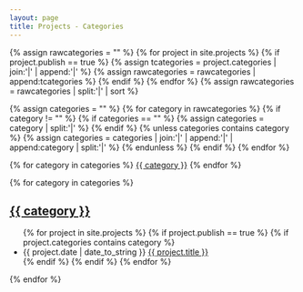 ```yaml
---
layout: page
title: Projects - Categories
---
```


<!-- https://codinfox.github.io/dev/2015/03/06/use-tags-and-categories-in-your-jekyll-based-github-pages/ -->

{% assign rawcategories = "" %}
{% for project in site.projects %}
{% if project.publish == true %}
{% assign tcategories = project.categories | join:'|' | append:'|' %}
{% assign rawcategories = rawcategories | append:tcategories %}
{% endif %}
{% endfor %}
{% assign rawcategories = rawcategories | split:'|' | sort %}

{% assign categories = "" %}
{% for category in rawcategories %}
{% if category != "" %}
{% if categories == "" %}
{% assign categories = category | split:'|' %}
{% endif %}
{% unless categories contains category %}
{% assign categories = categories | join:'|' | append:'|' | append:category | split:'|' %}
{% endunless %}
{% endif %}
{% endfor %}

<div style="display: inline;">
{% for category in categories %}
<a href="#{{ category | slugify: 'pretty' }}" class="chip category">{{ category }}</a>
{% endfor %}
</div>

{% for category in categories %}
<h2 id="{{ category | slugify: 'pretty' }}">
    <a href="#{{ category | slugify: 'pretty' }}" class="post-category">{{ category }}</a>
</h2>
<ul class="category-list">
    {% for project in site.projects %}
    {% if project.publish == true %}
    {% if project.categories contains category %}
    <li>
        <span class="category-date">{{ project.date | date_to_string }}</span>
        <a class="category-title" href="{{ site.baseurl }}{{ project.url }}">
            {{ project.title }}
        </a>
    </li>
    {% endif %}
    {% endif %}
    {% endfor %}
</ul>
{% endfor %}
